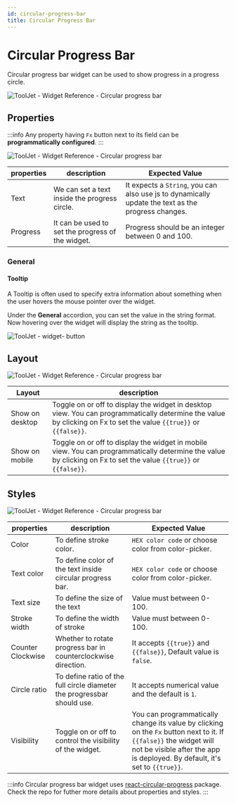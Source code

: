 ```yaml
---
id: circular-progress-bar
title: Circular Progress Bar
---
```

# Circular Progress Bar

Circular progress bar widget can be used to show progress in a progress circle.

<div style={{textAlign: 'center'}}>

![ToolJet - Widget Reference - Circular progress bar](/img/widgets/circular-progressbar/cpb.png)

</div>

## Properties

:::info
Any property having `Fx` button next to its field can be **programmatically configured**.
:::

<div style={{textAlign: 'center'}}>

![ToolJet - Widget Reference - Circular progress bar](/img/widgets/circular-progressbar/prop.png)

</div>

| properties  | description | Expected Value |
| ----------- | ----------- | --------------- |
| Text | We can set a text inside the progress circle.| It expects a `String`, you can also use js to dynamically update the text as the progress changes. |
| Progress | It can be used to set the progress of the widget. | Progress should be an integer between 0 and 100.|

### General
#### Tooltip

A Tooltip is often used to specify extra information about something when the user hovers the 
mouse pointer over the widget.

Under the <b>General</b> accordion, you can set the value in the string format. 
Now hovering over the widget will display the string as the tooltip.

<div style={{textAlign: 'center'}}>

![ToolJet - widget- button](/img/tooltip.png)

</div>

## Layout

<div style={{textAlign: 'center'}}>

![ToolJet - Widget Reference - Circular progress bar](/img/widgets/circular-progressbar/layout.png)

</div>

| Layout  | description |
| ----------- | ----------- |
| Show on desktop | Toggle on or off to display the widget in desktop view. You can programmatically determine the value by clicking on Fx to set the value `{{true}}` or `{{false}}`. |
| Show on mobile | Toggle on or off to display the widget in mobile view. You can programmatically determine the value by clicking on Fx to set the value `{{true}}` or `{{false}}`. |

## Styles

<div style={{textAlign: 'center'}}>

![ToolJet - Widget Reference - Circular progress bar](/img/widgets/circular-progressbar/styles.png)

</div>

| properties      | description | Expected Value |
| ----------- | ----------- | ------------------- |
| Color | To define stroke color.| `HEX color code` or choose color from color-picker. |
| Text color | To define color of the text inside circular progress bar.| `HEX color code` or choose color from color-picker. |
| Text size | To define the size of the text | Value must between 0-100. |
| Stroke width | To define the width of stroke | Value must between 0-100.|
| Counter Clockwise | Whether to rotate progress bar in counterclockwise direction. | It accepts `{{true}}` and `{{false}}`, Default value is `false`.|
| Circle ratio | To define ratio of the full circle diameter the progressbar should use. | It accepts numerical value and the default is `1`. |
| Visibility | Toggle on or off to control the visibility of the widget. | You can programmatically change its value by clicking on the `Fx` button next to it. If `{{false}}` the widget will not be visible after the app is deployed. By default, it's set to `{{true}}`. |

:::info
Circular progress bar widget uses [react-circular-progress](https://github.com/kevinsqi/react-circular-progressbar) package. Check the repo for futher more details about properties and styles.
:::